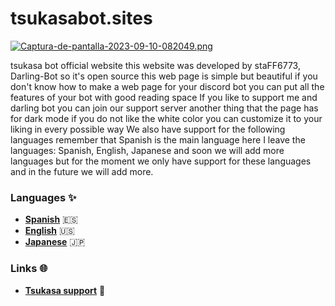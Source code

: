 # tsukasabot.sites

[![Captura-de-pantalla-2023-09-10-082049.png](https://i.postimg.cc/ncZmNcnJ/Captura-de-pantalla-2023-09-10-082049.png)](https://postimg.cc/7bsb24Cs)

tsukasa bot official website this website was developed by staFF6773, Darling-Bot so it's open source
this web page is simple but beautiful if you don't know how to make a web page for your discord bot you can put all the features of your bot with good reading space 
If you like to support me and darling bot you can join our support server another thing that the page has for dark mode if you do not like the white color you can customize it to your liking in every possible way
We also have support for the following languages remember that Spanish is the main language here I leave the languages: Spanish, English, Japanese  and soon we will add more languages but for the moment we only have support for these languages and in the future we will add more.

### Languages ✨
- **[Spanish](https://tsukasabot.site/)** 🇪🇸
- **[English](https://tsukasabot.site/en.html)** 🇺🇸
- **[Japanese](https://tsukasabot.site/en.html)** 🇯🇵

### Links 🌐
- **[Tsukasa support](https://discord.gg/AU6xf2g9wX)** 🌸
